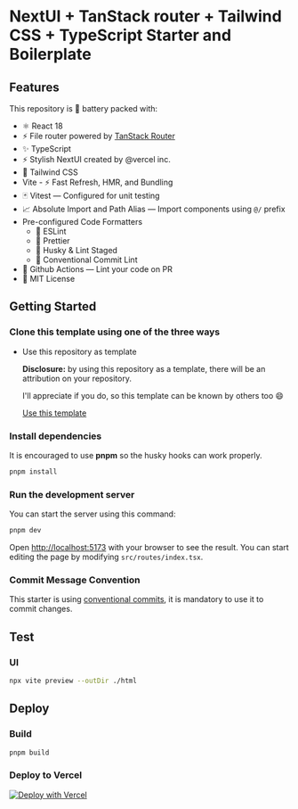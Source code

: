 # NextUI + TanStack router + Tailwind CSS + TypeScript Starter and Boilerplate

## Features

This repository is 🔋 battery packed with:

- ⚛️ React 18
- ⚡️ File router powered by [TanStack Router](https://tanstack.com/router/)
- ✨ TypeScript
- ⚡️ Stylish NextUI created by @vercel inc.
- 💨 Tailwind CSS
- Vite - ⚡️ Fast Refresh, HMR, and Bundling
- 🃏 Vitest — Configured for unit testing
- 📈 Absolute Import and Path Alias — Import components using `@/` prefix
- Pre-configured Code Formatters
  - 📏 ESLint
  - 💖 Prettier
  - 🐶 Husky & Lint Staged
  - 🤖 Conventional Commit Lint
- 👷 Github Actions — Lint your code on PR
- 📝 MIT License

## Getting Started

### Clone this template using one of the three ways

- Use this repository as template

  **Disclosure:** by using this repository as a template, there will be an attribution on your repository.

  I'll appreciate if you do, so this template can be known by others too 😄

  [Use this template](https://github.com/new?template_name=nextui-tsr-template&template_owner=kxxoling)

### Install dependencies

It is encouraged to use **pnpm** so the husky hooks can work properly.

```bash
pnpm install
```

### Run the development server

You can start the server using this command:

```bash
pnpm dev
```

Open [http://localhost:5173](http://localhost:5173) with your browser to see the result. You can start editing the page by modifying `src/routes/index.tsx`.

### Commit Message Convention

This starter is using [conventional commits](https://www.conventionalcommits.org/en/v1.0.0/), it is mandatory to use it to commit changes.

## Test

### UI

```sh
npx vite preview --outDir ./html
```

## Deploy

### Build

```sh
pnpm build
```

### Deploy to Vercel

[![Deploy with Vercel](https://vercel.com/button)](https://vercel.com/new/git/external?repository-url=https%3A%2F%2Fgithub.com%2Fkxxoling%2Fnextui-tsr-template)
